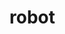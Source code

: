 # robot

<!-- Faire une base de donnée "robot"
Faire une table robotic_core

Un noyau robotique se compose de :

id
Un nom ( Mignon de préférence )
Une marque ( Actuellement deux sur le marché -> "Tulaissesla" et "Blouson Dynamite" et "Deux Laure et Anne"
Une puissance en GigoWatt
Un "factory_id" qui est le hashage en MD5 de la concaténation de la puissance + le nom ( mignon ) du noyau
Un champ validation pour pouvoir l'afficher ou non ( booléen )


Fichiers :

index.php qui affiche tous les noyaux validé
index_validation.php affiche toux les noyaux et permet d'allez dans les READ de chaque noyau
show_core.php affiche les informations d'un noyau et valide ou non un noyau.
create_core-form.php et create_core.php


Par defaut le noyau n'est pas afficher dans l'index, il faut le valider ( en AJAX ) sur une page show_core avec un bouton valider, si le noyau est valide le bouton change de nom et devient invalider pour pouvoir le recacher.


Pas de delete ni d'update, pas de session  -->
